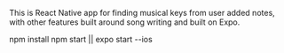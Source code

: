 This is React Native app for finding musical keys from user added notes, with other features built around song writing and built on Expo.

npm install
npm start || expo start --ios
